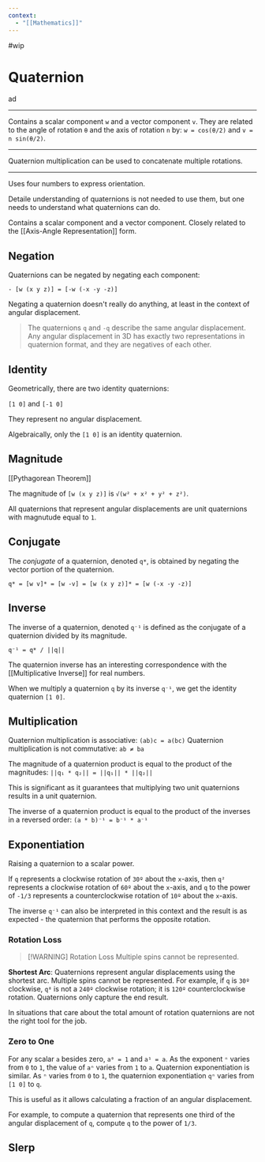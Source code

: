 ```yaml
---
context:
  - "[[Mathematics]]"
---
```


#wip

# Quaternion

ad

---

Contains a scalar component `w` and a vector component `v`. They are related to the angle of rotation `θ` and the axis of rotation `n` by: `w = cos(θ/2)` and `v = n sin(θ/2)`.

---

Quaternion multiplication can be used to concatenate multiple rotations.

---

Uses four numbers to express orientation.

Detaile understanding of quaternions is not needed to use them, but one needs to understand what quaternions can do.

Contains a scalar component and a vector component. Closely related to the [[Axis-Angle Representation]] form.

## Negation

Quaternions can be negated by negating each component:

`- [w (x y z)] = [-w (-x -y -z)]`

Negating a quaternion doesn't really do anything, at least in the context of angular displacement.

> The quaternions `q` and `-q` describe the same angular displacement. Any angular displacement in 3D has exactly two representations in quaternion format, and they are negatives of each other.

## Identity

Geometrically, there are two identity quaternions:

`[1 0]` and `[-1 0]`

They represent no angular displacement.

Algebraically, only the `[1 0]` is an identity quaternion.

## Magnitude

[[Pythagorean Theorem]]

The magnitude of `[w (x y z)]` is `√(w² + x² + y² + z²)`.

All quaternions that represent angular displacements are unit quaternions with magnutude equal to `1`.

## Conjugate

The _conjugate_ of a quaternion, denoted `q*`, is obtained by negating the vector portion of the quaternion.

`q* = [w v]* = [w -v] = [w (x y z)]* = [w (-x -y -z)]`

## Inverse

The inverse of a quaternion, denoted `q⁻¹` is defined as the conjugate of a quaternion divided by its magnitude.

`q⁻¹ = q* / ||q||`

The quaternion inverse has an interesting correspondence with the [[Multiplicative Inverse]] for real numbers.

When we multiply a quaternion `q` by its inverse `q⁻¹`, we get the identity quaternion `[1 0]`.

## Multiplication

Quaternion multiplication is associative: `(ab)c = a(bc)`
Quaternion multiplication is not commutative: `ab ≠ ba`

The magnitude of a quaternion product is equal to the product of the magnitudes: `||q₁ * q₂|| = ||q₁|| * ||q₂||`

This is significant as it guarantees that multiplying two unit quaternions results in a unit quaternion.

The inverse of a quaternion product is equal to the product of the inverses in a reversed order: `(a * b)⁻¹ = b⁻¹ * a⁻¹`

## Exponentiation

Raising a quaternion to a scalar power.

If `q` represents a clockwise rotation of `30º` about the `x`-axis, then `q²` represents a clockwise rotation of `60º` about the `x`-axis, and `q` to the power of `-1/3` represents a counterclockwise rotation of `10º` about the `x`-axis.

The inverse `q⁻¹` can also be interpreted in this context and the result is as expected - the quaternion that performs the opposite rotation.

### Rotation Loss

> [!WARNING] Rotation Loss
> Multiple spins cannot be represented.

**Shortest Arc**: Quaternions represent angular displacements using the shortest arc. Multiple spins cannot be represented. For example, if `q` is `30º` clockwise, `q⁸` is not a `240º` clockwise rotation; it is `120º` counterclockwise rotation. Quaternions only capture the end result.

In situations that care about the total amount of rotation quaternions are not the right tool for the job.

### Zero to One

For any scalar `a` besides zero, `a⁰ = 1` and `a¹ = a`. As the exponent `ⁿ` varies from `0` to `1`, the value of `aⁿ` varies from `1` to `a`. Quaternion exponentiation is similar. As `ⁿ` varies from `0` to `1`, the quaternion exponentiation `qⁿ` varies from `[1 0]` to `q`.

This is useful as it allows calculating a fraction of an angular displacement.

For example, to compute a quaternion that represents one third of the angular displacement of `q`, compute `q` to the power of `1/3`.

## Slerp
